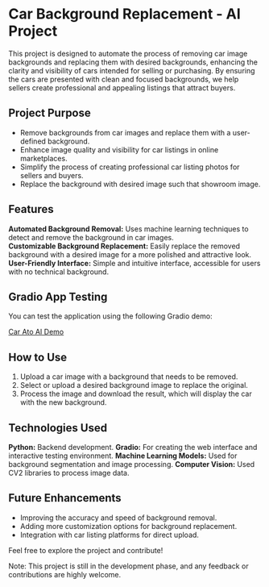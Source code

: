 # Car Background Replacement - AI Project
This project is designed to automate the process of removing car image backgrounds and replacing them with desired backgrounds, enhancing the clarity and visibility of cars intended for selling or purchasing. By ensuring the cars are presented with clean and focused backgrounds, we help sellers create professional and appealing listings that attract buyers.

## Project Purpose
- Remove backgrounds from car images and replace them with a user-defined background.
- Enhance image quality and visibility for car listings in online marketplaces.
- Simplify the process of creating professional car listing photos for sellers and buyers.
- Replace the background with desired image such that showroom image. 

## Features
**Automated Background Removal:** Uses machine learning techniques to detect and remove the background in car images. <br>
**Customizable Background Replacement:** Easily replace the removed background with a desired image for a more polished and attractive look. <br>
**User-Friendly Interface:** Simple and intuitive interface, accessible for users with no technical background. <br>

## Gradio App Testing
You can test the application using the following Gradio demo:

[Car Ato AI Demo](https://huggingface.co/spaces/javaidiqbal32/carauto-ai) 

## How to Use
1. Upload a car image with a background that needs to be removed.
2. Select or upload a desired background image to replace the original.
3. Process the image and download the result, which will display the car with the new background.

## Technologies Used
**Python:** Backend development.
**Gradio:** For creating the web interface and interactive testing environment.
**Machine Learning Models:** Used for background segmentation and image processing.
**Computer Vision:** Used CV2 libraries to process image data.

## Future Enhancements
- Improving the accuracy and speed of background removal.
- Adding more customization options for background replacement.
- Integration with car listing platforms for direct upload.


Feel free to explore the project and contribute!


Note: This project is still in the development phase, and any feedback or contributions are highly welcome.
